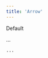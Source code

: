```yaml
---
title: 'Arrow'
---
```


<div class="demo">

  <p class="demo__title">Default</p>

  <div class="demo__example">
    <div class="demo__output">
      ...
    </div>

```html
...
```

  </div>
</div>
